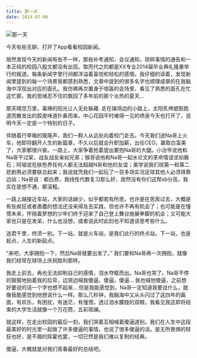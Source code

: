 ```yaml
---
title: 那一天
date: 2014-07-06
---
```

![那一天](https://pic.imgdb.cn/item/612341c944eaada739885a34.jpg)

今天有些无聊，打开了App看看校园新闻。

居然发现今天的新闻有些不一样，那些补考通知，会议通知，琐碎事情的通告和一本正经的校园八股文都没有出现。取而代之的都是XX专业2014届毕业典礼隆重举行的报道。每条新闻字里行间都洋溢着喜悦和轻松的感情。我仔细的读着，发现新闻里提到的每一个场景我都感到熟悉，文章中提到的很多名字也顺理成章的在我脑海中浮现出对应的面孔。我仿佛再次置身于喧嚣的会场里，看见了熟悉的面孔在忙这忙那，我的思绪忍不住的飘回了多年前的那个炎热的夏天...

那天晴空万里，毒辣的阳光让人无处躲藏. 走在操场边的小路上，太阳炙烤塑胶跑道而散发出的胶皮味道扑鼻而来。中心花园平时难得一见的喷泉今天也打开了，说明今天一定是一个特别的日子。

伴随着行李箱的隆隆声，我们一群人从远处向着校门走去。今天我们送Na哥上火车，他即将翻开人生的新篇章，不久以后就会升职加薪，出任CEO，赢取白富美了，大家都很兴奋。一路上，大家争着抢着提出要抱Na哥的大腿。小治爷说他和Na哥干过架，战友战友亲如兄弟；猴哥说他和Na哥一起水论文的革命情谊坚如磐石；阿祖说在肤色界任何人都无法超越N哥和他的友谊；美学说我们班第一和第二悲剧男必须要联合起来；我说就凭我们一起玩了一百多场实况足球其他人必须得靠边站；Na哥说：都白费，我线性代数复习那么好，居然没有你们这帮sb分高，我实在是想不通，都滚粗。

一路上越接近车站，大家的话越少，似乎都若有所思。也许是在思索过去，大概是有些疯狂或者愚蠢的想法还没来得及去实践，但也许不再有机会了；也可能是在憧憬未来，怀揣着梦想的少年们终于迎来了自己登上舞台施展拳脚的机会；又可能大家也只是在发呆，什么也没想，或者说此时此刻也不知道该思考些什么。

送君千里，终须一别。下一站，就是火车站，是我们此行的终点站。下一站，也是起点，人生的新起点。

“来吧，大家拥抱一下，然后Na哥就要出发了。” 我们要和Na哥再一次拥抱，就像我们经常在球场上庆祝胜利那样。

我走上前去，再也无法抑制自己的感情，泪水夺眶而出。Na哥也哭了。Na哥不停的狠狠地拍着我的后背，边哭边喊我傻逼，傻逼，傻逼... 我也喊他傻逼，之前想好要说的话一个字也想不起来... 但是我能感觉到，Na哥一定知道我要说什么，就像我能感觉到他想说什么一样。那么几秒钟，我脑海中又从头闪过了这四年的画面，有欢乐，有困扰，有迷茫，有憧憬。透过泪水朦胧的双眼，我看见我这即将结束的大学生活就像一个万花筒，五彩斑斓。

就这样，在走出校园的最后一刻，我们哭着互相喊着傻逼道别。我们在人生中这段最美好的时光里一起做了许多傻逼的事情，也说了很多傻逼的话。是无所畏惧的轻狂也好，是不屑的挥霍也罢，一切已然是我们难以复制的经典。

傻逼，大概就是对我们青春最好的总结吧。